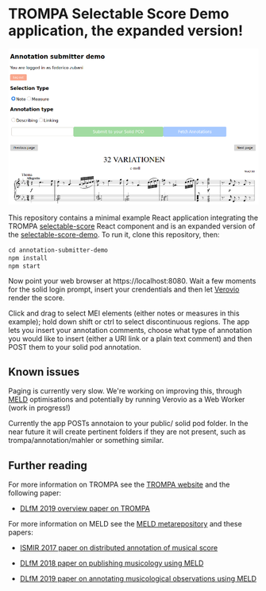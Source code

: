 # TROMPA Selectable Score Demo application, the expanded version!

![Screenshot demonstrating selectable score](annotation-submitter.png)

This repository contains a minimal example React application integrating the TROMPA [selectable-score](https://github.com/trompamusic/selectable-score) React component and is an expanded version of the [selectable-score-demo](https://github.com/trompamusic/selectable-score-demo). To run it, clone this repository, then:

```
cd annotation-submitter-demo
npm install
npm start
```

Now point your web browser at https://localhost:8080. Wait a few moments for the solid login prompt, insert your crendentials and then let [Verovio](http://www.verovio.org) render the score.

Click and drag to select MEI elements (either notes or measures in this example); hold down shift or ctrl to select discontinuous regions. The app lets you insert your annotation comments, choose what type of annotation you would like to insert (either a URI link or a plain text comment) and then POST them to your solid pod annotation.

## Known issues

Paging is currently very slow. We're working on improving this, through [MELD](https://github.com/oerc-music/meld) optimisations and potentially by running Verovio as a Web Worker (work in progress!)

Currently the app POSTs annotaion to your public/ solid pod folder. In the near future it will create pertinent folders if they are not present, such as trompa/annotation/mahler or something similar.

## Further reading

For more information on TROMPA see the [TROMPA website](https://trompamusic.eu) and the following paper:

- [DLfM 2019 overview paper on TROMPA](https://dl.acm.org/doi/10.1145/3358664.3358666)

For more information on MELD see the [MELD metarepository](https://github.com/oerc-music/meld) and these papers:

- [ISMIR 2017 paper on distributed annotation of musical score](https://ora.ox.ac.uk/objects/uuid:945287f6-5dd3-4424-940c-b919b8ad2768)

- [DLfM 2018 paper on publishing musicology using MELD](https://dl.acm.org/doi/10.1145/3273024.3273038)

- [DLfM 2019 paper on annotating musicological observations using MELD](https://dl.acm.org/doi/10.1145/3358664.3358669)
